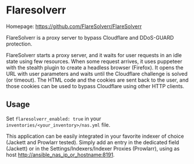 
# Flaresolverr

Homepage: <https://github.com/FlareSolverr/FlareSolverr>

FlareSolverr is a proxy server to bypass Cloudflare and DDoS-GUARD protection.

FlareSolverr starts a proxy server, and it waits for user requests in an idle state using few resources. When some request arrives, it uses puppeteer with the stealth plugin to create a headless browser (Firefox). It opens the URL with user parameters and waits until the Cloudflare challenge is solved (or timeout). The HTML code and the cookies are sent back to the user, and those cookies can be used to bypass Cloudflare using other HTTP clients.

## Usage

Set `flaresolverr_enabled: true` in your `inventories/<your_inventory>/nas.yml` file.

This application can be easily integrated in your favorite indexer of choice (Jackett and Prowlarr tested). Simply add an entry in the dedicated field (Jackett) or in the Settings/Indexers/Indexer Proxies (Prowlarr), using as host <http://ansible_nas_ip_or_hostname:8191>.
